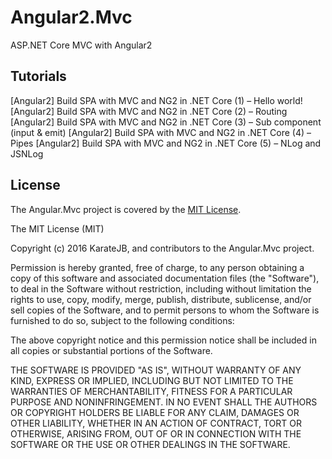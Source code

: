 # Angular2.Mvc
ASP.NET Core MVC with Angular2


## Tutorials
[Angular2] Build SPA with MVC and NG2 in .NET Core (1) – Hello world!
[Angular2] Build SPA with MVC and NG2 in .NET Core (2) – Routing
[Angular2] Build SPA with MVC and NG2 in .NET Core (3) – Sub component (input & emit)
[Angular2] Build SPA with MVC and NG2 in .NET Core (4) – Pipes
[Angular2] Build SPA with MVC and NG2 in .NET Core (5) – NLog and JSNLog



## License
The Angular.Mvc project is covered by the [MIT License](http://opensource.org/licenses/MIT "MIT License").

The MIT License (MIT)

Copyright (c) 2016 KarateJB, and contributors to the Angular.Mvc project.

Permission is hereby granted, free of charge, to any person obtaining a copy
of this software and associated documentation files (the "Software"), to deal
in the Software without restriction, including without limitation the rights
to use, copy, modify, merge, publish, distribute, sublicense, and/or sell
copies of the Software, and to permit persons to whom the Software is
furnished to do so, subject to the following conditions:

The above copyright notice and this permission notice shall be included in
all copies or substantial portions of the Software.

THE SOFTWARE IS PROVIDED "AS IS", WITHOUT WARRANTY OF ANY KIND, EXPRESS OR
IMPLIED, INCLUDING BUT NOT LIMITED TO THE WARRANTIES OF MERCHANTABILITY,
FITNESS FOR A PARTICULAR PURPOSE AND NONINFRINGEMENT. IN NO EVENT SHALL THE
AUTHORS OR COPYRIGHT HOLDERS BE LIABLE FOR ANY CLAIM, DAMAGES OR OTHER
LIABILITY, WHETHER IN AN ACTION OF CONTRACT, TORT OR OTHERWISE, ARISING FROM,
OUT OF OR IN CONNECTION WITH THE SOFTWARE OR THE USE OR OTHER DEALINGS IN
THE SOFTWARE.

